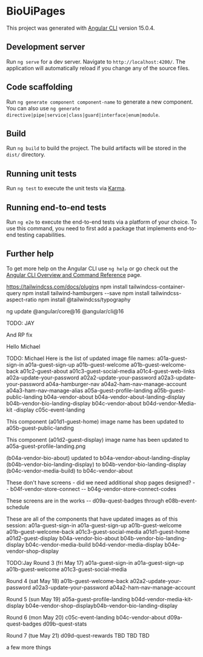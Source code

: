 # BioUiPages

This project was generated with [Angular CLI](https://github.com/angular/angular-cli) version 15.0.4.

## Development server

Run `ng serve` for a dev server. Navigate to `http://localhost:4200/`. The application will automatically reload if you change any of the source files.

## Code scaffolding

Run `ng generate component component-name` to generate a new component. You can also use `ng generate directive|pipe|service|class|guard|interface|enum|module`.

## Build

Run `ng build` to build the project. The build artifacts will be stored in the `dist/` directory.

## Running unit tests

Run `ng test` to execute the unit tests via [Karma](https://karma-runner.github.io).

## Running end-to-end tests

Run `ng e2e` to execute the end-to-end tests via a platform of your choice. To use this command, you need to first add a package that implements end-to-end testing capabilities.

## Further help

To get more help on the Angular CLI use `ng help` or go check out the [Angular CLI Overview and Command Reference](https://angular.io/cli) page.


https://tailwindcss.com/docs/plugins
npm install tailwindcss-container-query
npm install tailwind-hamburgers --save
npm install tailwindcss-aspect-ratio
npm install @tailwindcss/typography

ng update @angular/core@16 @angular/cli@16

TODO: JAY

And RP fix 

Hello Michael


TODO: Michael
Here is the list of updated image file names:
a01a-guest-sign-in
a01a-guest-sign-up
a01b-guest-welcome
a01b-guest-welcome-back
a01c2-guest-about
a01c3-guest-social-media
a01c4-guest-web-links
a02a-update-your-password
a02a2-update-your-password
a02a3-update-your-password
a04a-hamburger-nav
a04a2-ham-nav-manage-account
a04a3-ham-nav-manage-alias
a05a-guest-profile-landing
a05b-guest-public-landing
b04a-vendor-about
b04a-vendor-about-landing-display
b04b-vendor-bio-landing-display
b04c-vendor-about
b04d-vendor-Media-kit -display
c05c-event-landing


This component (a01d1-guest-home) image name has been updated to a05b-guest-public-landing

This component (a01d2-guest-display) image name has been updated to a05a-guest-profile-landing.png

(b04a-vendor-bio-about) updated to b04a-vendor-about-landing-display
(b04b-vendor-bio-landing-display) to b04b-vendor-bio-landing-display
(b04c-vendor-media-build) to b04c-vendor-about 

These don't have screens - did we need additional shop pages designed?
-- b04f-vendor-store-connect
-- b04g-vendor-store-connect-codes

These screens are in the works -- 
d09a-quest-badges   through   e08b-event-schedule


These are all of the components that have updated images as of this session:
a01a-guest-sign-in
a01a-guest-sign-up
a01b-guest-welcome
a01b-guest-welcome-back
a01c3-guest-social-media
a01d1-guest-home
a01d2-guest-display
b04a-vendor-bio-about
b04b-vendor-bio-landing-display
b04c-vendor-media-build
b04d-vendor-media-display
b04e-vendor-shop-display



TODO:Jay
Round 3 (fri May 17)
a01a-guest-sign-in
a01a-guest-sign-up
a01b-guest-welcome
a01c3-guest-social-media


Round 4 (sat May 18)
a01b-guest-welcome-back
a02a2-update-your-password
a02a3-update-your-password
a04a2-ham-nav-manage-account


Round 5 (sun May 19)
a05a-guest-profile-landing
b04d-vendor-media-kit-display
b04e-vendor-shop-displayb04b-vendor-bio-landing-display 


Round 6 (mon May 20)
c05c-event-landing
b04c-vendor-about
d09a-quest-badges
d09b-quest-stats 


Round 7 (tue May 21)
d09d-quest-rewards
TBD
TBD
TBD

a few more things
